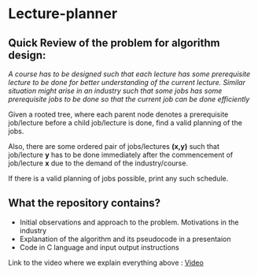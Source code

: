 # Lecture-planner

## Quick Review of the problem for algorithm design:

_A course has to be designed such that each lecture has some prerequisite lecture to be done for better understanding of the current lecture. Similar situation might arise in an industry such that some jobs has some prerequisite jobs to be done so that the current job can be done efficiently_

Given a rooted tree, where each parent node denotes a prerequisite job/lecture before a child job/lecture is done, find a valid planning of the jobs.

Also, there are some ordered pair of jobs/lectures __(x,y)__ such that job/lecture __y__ has to be done immediately after the commencement of job/lecture __x__ due to the demand of the industry/course. 

If there is a valid planning of jobs possible, print any such schedule.

## What the repository contains?

* Initial observations and approach to the problem. Motivations in the industry
* Explanation of the algorithm and its pseudocode in a presentaion
* Code in C language and input output instructions

Link to the video where we explain everything above : [Video](https://drive.google.com/file/d/1OLOIerx9-c8ecMbmsyECUzDjWpMdFcZ0/view?usp=sharing)
